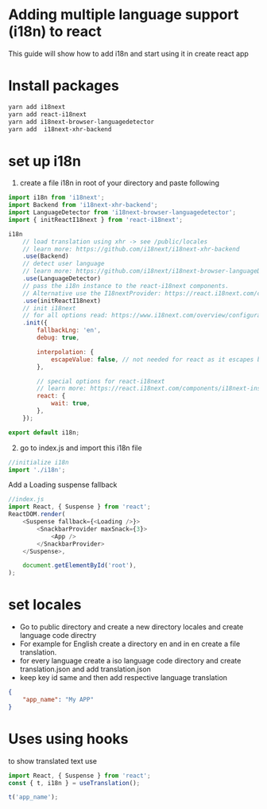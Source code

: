 # Adding multiple language support (i18n) to react

This guide will show how to add i18n and start using it in create react app

# Install packages

```bash
yarn add i18next
yarn add react-i18next
yarn add i18next-browser-languagedetector
yarn add  i18next-xhr-backend
```

# set up i18n

1. create a file i18n in root of your directory and paste following

```js
import i18n from 'i18next';
import Backend from 'i18next-xhr-backend';
import LanguageDetector from 'i18next-browser-languagedetector';
import { initReactI18next } from 'react-i18next';

i18n
    // load translation using xhr -> see /public/locales
    // learn more: https://github.com/i18next/i18next-xhr-backend
    .use(Backend)
    // detect user language
    // learn more: https://github.com/i18next/i18next-browser-languageDetector
    .use(LanguageDetector)
    // pass the i18n instance to the react-i18next components.
    // Alternative use the I18nextProvider: https://react.i18next.com/components/i18nextprovider
    .use(initReactI18next)
    // init i18next
    // for all options read: https://www.i18next.com/overview/configuration-options
    .init({
        fallbackLng: 'en',
        debug: true,

        interpolation: {
            escapeValue: false, // not needed for react as it escapes by default
        },

        // special options for react-i18next
        // learn more: https://react.i18next.com/components/i18next-instance
        react: {
            wait: true,
        },
    });

export default i18n;
```

2.  go to index.js and import this i18n file

```js
//initialize i18n
import './i18n';
```

Add a Loading suspense fallback

```js
//index.js
import React, { Suspense } from 'react';
ReactDOM.render(
    <Suspense fallback={<Loading />}>
        <SnackbarProvider maxSnack={3}>
            <App />
        </SnackbarProvider>
    </Suspense>,

    document.getElementById('root'),
);
```

# set locales

-   Go to public directory and create a new directory locales and create language code directry
-   For example for English create a directory en and in en create a file translation.
-   for every language create a iso language code directory and create translation.json and add translation.json
-   keep key id same and then add respective language translation

```json
{
    "app_name": "My APP"
}
```

# Uses using hooks

to show translated text use

```js
import React, { Suspense } from 'react';
const { t, i18n } = useTranslation();

t('app_name');
```
